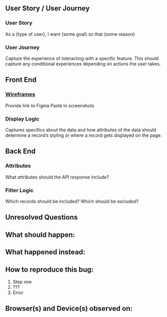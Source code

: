 <!-- Don't forget to add labels to this issue! -->

<!-- For Feature Requests/Enhancements -->
## User Story / User Journey
### User Story
As a {type of user}, I want {some goal} so that {some reason}
### User Journey
Capture the experience of interacting with a specific feature. This should capture any conditional experiences depending on actions the user takes.

## Front End
### [Wireframes](#)
Provide link to Figma
Paste in screenshots

### Display Logic
Captures specifics about the data and how attributes of the data should determine a record’s styling or where a record gets displayed on the page.

## Back End
### Attributes
What attributes should the API response include?
### Filter Logic
Which records should be included? Which should be excluded?

## Unresolved Questions

<!-- For Bugs -->
## What should happen:

## What happened instead:

## How to reproduce this bug:

1. Step one
2. ???
3. Error

## Browser(s) and Device(s) observed on:
